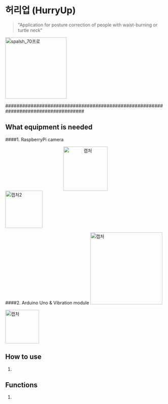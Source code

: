 # 허리업 (HurryUp)
>"Application for posture correction of people with waist-burning or turtle neck"

<img width="193" alt="spalsh_70프로" src="https://user-images.githubusercontent.com/28971360/59142830-ef3d9600-89fe-11e9-9619-d8fcf885e608.png">


####################################################################################
## What equipment is needed ##
####1. RaspberryPi camera
<center><img width="139" alt="캡처" src="https://user-images.githubusercontent.com/28971360/59142935-9e2ea180-8a00-11e9-8186-4750846de12b.PNG"></center>  <img width="117" alt="캡처2" src="https://user-images.githubusercontent.com/28971360/59142957-c1595100-8a00-11e9-962e-67d233afdcda.PNG">

####2. Arduino Uno & Vibration module
<img width="227" alt="캡처" src="https://user-images.githubusercontent.com/28971360/59143051-28c3d080-8a02-11e9-97d0-874e09b0eb62.PNG">

<img width="106" alt="캡처" src="https://user-images.githubusercontent.com/28971360/59143071-7dffe200-8a02-11e9-9551-1acb65db36ff.PNG">

 


## How to use ##
1. 



## Functions ##
1. 
